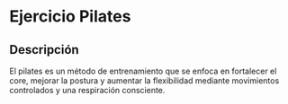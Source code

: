 # Ejercicio Pilates

## Descripción
El pilates es un método de entrenamiento que se enfoca en fortalecer el core, mejorar la postura y aumentar la flexibilidad mediante movimientos controlados y una respiración consciente.